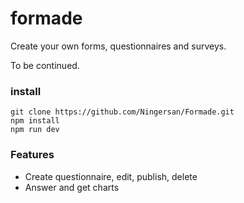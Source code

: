 # formade

Create your own forms, questionnaires and surveys.

To be continued.

### install

```
git clone https://github.com/Ningersan/Formade.git
npm install
npm run dev
```

### Features

* Create questionnaire, edit, publish, delete
* Answer and get charts